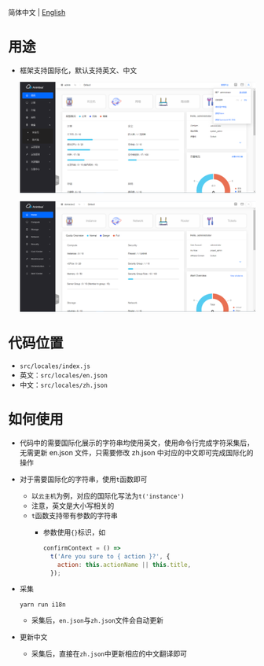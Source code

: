 简体中文 | [English](../../en/develop/3-14-I18n-introduction.md)

# 用途

- 框架支持国际化，默认支持英文、中文

  ![i18n](../../zh/develop/images/i18n/i18n.png)

  ![english](../../zh/develop/images/i18n/english.png)

# 代码位置

- `src/locales/index.js`
- 英文：`src/locales/en.json`
- 中文：`src/locales/zh.json`

# 如何使用

- 代码中的需要国际化展示的字符串均使用英文，使用命令行完成字符采集后，无需更新 en.json 文件，只需要修改 zh.json 中对应的中文即可完成国际化的操作
- 对于需要国际化的字符串，使用`t`函数即可
  - 以`云主机`为例，对应的国际化写法为`t('instance')`
  - 注意，英文是大小写相关的
  - `t`函数支持带有参数的字符串
    - 参数使用`{}`标识，如

      ```javascript
      confirmContext = () =>
        t('Are you sure to { action }?', {
          action: this.actionName || this.title,
        });
      ```

- 采集

  ```shell
  yarn run i18n
  ```

  - 采集后，`en.json`与`zh.json`文件会自动更新
- 更新中文
  - 采集后，直接在`zh.json`中更新相应的中文翻译即可
